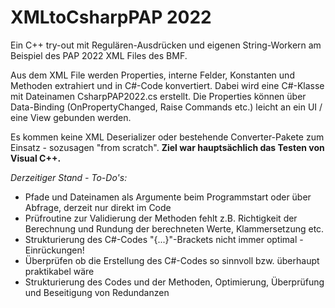 # XMLtoCsharpPAP 2022

Ein C++ try-out mit Regulären-Ausdrücken und eigenen String-Workern am Beispiel des PAP 2022 XML Files des BMF.

Aus dem XML File werden Properties, interne Felder, Konstanten und Methoden extrahiert und in C#-Code konvertiert. Dabei wird eine C#-Klasse mit Dateinamen CsharpPAP2022.cs erstellt. Die Properties können über Data-Binding (OnPropertyChanged, Raise Commands etc.) leicht an ein UI / eine View gebunden werden.

Es kommen keine XML Deserializer oder bestehende Converter-Pakete zum Einsatz - sozusagen "from scratch". **Ziel war hauptsächlich das Testen von Visual C++.**

*Derzeitiger Stand - To-Do's:*

- Pfade und Dateinamen als Argumente beim Programmstart oder über Abfrage, derzeit nur direkt im Code
- Prüfroutine zur Validierung der Methoden fehlt z.B. Richtigkeit der Berechnung und Rundung der berechneten Werte, Klammersetzung etc.
- Strukturierung des C#-Codes "{...}"-Brackets nicht immer optimal - Einrückungen!
- Überprüfen ob die Erstellung des C#-Codes so sinnvoll bzw. überhaupt praktikabel wäre
- Strukturierung des Codes und der Methoden, Optimierung, Überprüfung und Beseitigung von Redundanzen
